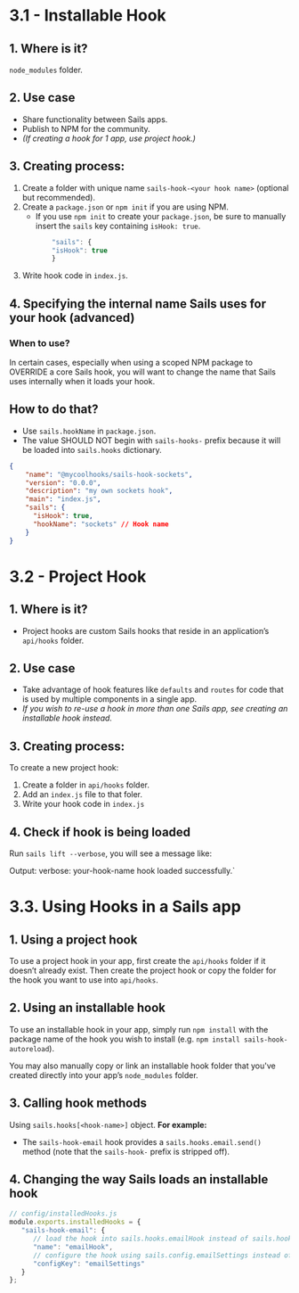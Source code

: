 # 3.1 - Installable Hook
## 1. Where is it?
`node_modules` folder.
## 2. Use case
- Share functionality between Sails apps.
- Publish to NPM for the community.
- *(If creating a hook for 1 app, use project hook.)*
## 3. Creating process:
1. Create a folder with unique name `sails-hook-<your hook name>` (optional but recommended).
2. Create a `package.json` or `npm init` if you are using NPM.
   - If you use `npm init` to create your `package.json`, be sure to manually insert the `sails` key containing `isHook: true`.
        ```js
            "sails": {
            "isHook": true
            }
        ```
3. Write hook code in `index.js`.

## 4. Specifying the internal name Sails uses for your hook (advanced)
### When to use?
In certain cases, especially when using a scoped NPM package to OVERRIDE a core Sails hook, you will want to change the name that Sails uses internally when it loads your hook.
## How to do that?
- Use `sails.hookName` in `package.json`.
- The value SHOULD NOT begin with `sails-hooks-` prefix because it will be loaded into `sails.hooks` dictionary.
```json
{
    "name": "@mycoolhooks/sails-hook-sockets",
    "version": "0.0.0",
    "description": "my own sockets hook",
    "main": "index.js",
    "sails": {
      "isHook": true,
      "hookName": "sockets" // Hook name
    }
}
```
# 3.2 - Project Hook
## 1. Where is it?
- Project hooks are custom Sails hooks that reside in an application’s `api/hooks` folder.

## 2. Use case
- Take advantage of hook features like `defaults` and `routes` for code that is used by multiple components in a single app.
- *If you wish to re-use a hook in more than one Sails app, see creating an installable hook instead.*

## 3. Creating process:
To create a new project hook:
1. Create a folder in `api/hooks` folder.
2. Add an `index.js` file to that foler.
3. Write your hook code in `index.js`

## 4. Check if hook is being loaded
Run `sails lift --verbose`, you will see a message like:

Output: 
verbose: your-hook-name hook loaded successfully.`

# 3.3. Using Hooks in a Sails app
## 1. Using a project hook
To use a project hook in your app, first create the `api/hooks` folder if it doesn’t already exist. Then create the project hook or copy the folder for the hook you want to use into `api/hooks`.

## 2. Using an installable hook
To use an installable hook in your app, simply run `npm install` with the package name of the hook you wish to install (e.g. `npm install sails-hook-autoreload`).

You may also manually copy or link an installable hook folder that you've created directly into your app’s `node_modules` folder.

## 3. Calling hook methods
Using `sails.hooks[<hook-name>]` object.
**For example:**
- The `sails-hook-email` hook provides a `sails.hooks.email.send()` method (note that the `sails-hook-` prefix is stripped off).

## 4. Changing the way Sails loads an installable hook

```js
// config/installedHooks.js
module.exports.installedHooks = {
   "sails-hook-email": {
      // load the hook into sails.hooks.emailHook instead of sails.hooks.email
      "name": "emailHook",
      // configure the hook using sails.config.emailSettings instead of sails.config.email
      "configKey": "emailSettings"
   }
};
```